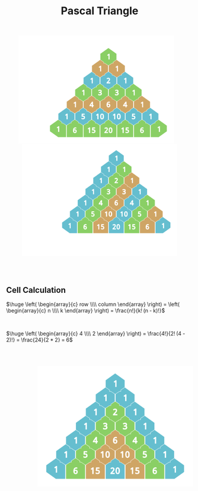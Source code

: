 
<div align = center>

# Pascal Triangle

<br>

<img
    src = '../../Resources/Assets/Diagrams/Pascals%20Triangle%20Rows.png'
    width = 420
/>     <img
    src = '../../Resources/Assets/Diagrams/Pascals%20Triangle%20Columns.png'
    width = 420
/>
    
</div>

<br>
<br>

## Cell Calculation

$\huge \left( \begin{array}{c} row \\\\ column \end{array} \right) = \left( \begin{array}{c} n \\\\ k \end{array} \right) = \frac{n!}{k! (n - k)!}$

<br>

$\huge \left( \begin{array}{c} 4 \\\\ 2 \end{array} \right) = \frac{4!}{2! (4 - 2)!} = \frac{24}{2 * 2} = 6$

<br>
<br>

<div align = right>



<img
    src = '../../Resources/Assets/Diagrams/Pascals%20Triangle%20Rings.png'
    width = 420
/>

</div>
